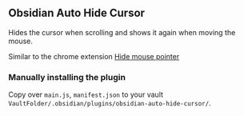 ## Obsidian Auto Hide Cursor

Hides the cursor when scrolling and shows it again when moving the mouse.

Similar to the chrome extension [Hide mouse pointer](https://chrome.google.com/webstore/detail/hide-mouse-pointer/lbbedlldjinglbnfghakndfbagkolfdf)

### Manually installing the plugin

Copy over `main.js`, `manifest.json` to your vault `VaultFolder/.obsidian/plugins/obsidian-auto-hide-cursor/`.
